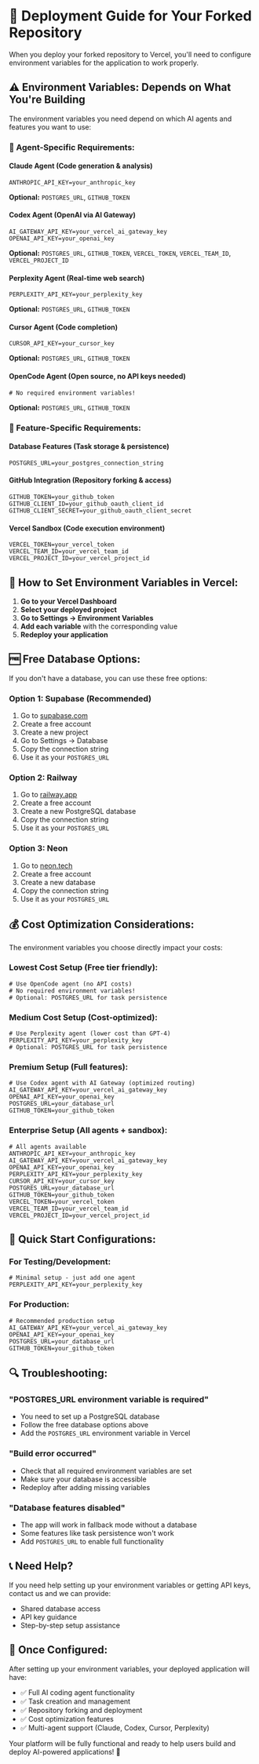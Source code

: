 # 🚀 Deployment Guide for Your Forked Repository

When you deploy your forked repository to Vercel, you'll need to configure environment variables for the application to work properly.

## ⚠️ **Environment Variables: Depends on What You're Building**

The environment variables you need depend on which AI agents and features you want to use:

### **🤖 Agent-Specific Requirements:**

#### **Claude Agent** (Code generation & analysis)
```
ANTHROPIC_API_KEY=your_anthropic_key
```
**Optional:** `POSTGRES_URL`, `GITHUB_TOKEN`

#### **Codex Agent** (OpenAI via AI Gateway)
```
AI_GATEWAY_API_KEY=your_vercel_ai_gateway_key
OPENAI_API_KEY=your_openai_key
```
**Optional:** `POSTGRES_URL`, `GITHUB_TOKEN`, `VERCEL_TOKEN`, `VERCEL_TEAM_ID`, `VERCEL_PROJECT_ID`

#### **Perplexity Agent** (Real-time web search)
```
PERPLEXITY_API_KEY=your_perplexity_key
```
**Optional:** `POSTGRES_URL`, `GITHUB_TOKEN`

#### **Cursor Agent** (Code completion)
```
CURSOR_API_KEY=your_cursor_key
```
**Optional:** `POSTGRES_URL`, `GITHUB_TOKEN`

#### **OpenCode Agent** (Open source, no API keys needed)
```
# No required environment variables!
```
**Optional:** `POSTGRES_URL`, `GITHUB_TOKEN`

### **🔧 Feature-Specific Requirements:**

#### **Database Features** (Task storage & persistence)
```
POSTGRES_URL=your_postgres_connection_string
```

#### **GitHub Integration** (Repository forking & access)
```
GITHUB_TOKEN=your_github_token
GITHUB_CLIENT_ID=your_github_oauth_client_id
GITHUB_CLIENT_SECRET=your_github_oauth_client_secret
```

#### **Vercel Sandbox** (Code execution environment)
```
VERCEL_TOKEN=your_vercel_token
VERCEL_TEAM_ID=your_vercel_team_id
VERCEL_PROJECT_ID=your_vercel_project_id
```

## 🔧 **How to Set Environment Variables in Vercel:**

1. **Go to your Vercel Dashboard**
2. **Select your deployed project**
3. **Go to Settings → Environment Variables**
4. **Add each variable** with the corresponding value
5. **Redeploy your application**

## 🆓 **Free Database Options:**

If you don't have a database, you can use these free options:

### **Option 1: Supabase (Recommended)**
1. Go to [supabase.com](https://supabase.com)
2. Create a free account
3. Create a new project
4. Go to Settings → Database
5. Copy the connection string
6. Use it as your `POSTGRES_URL`

### **Option 2: Railway**
1. Go to [railway.app](https://railway.app)
2. Create a free account
3. Create a new PostgreSQL database
4. Copy the connection string
5. Use it as your `POSTGRES_URL`

### **Option 3: Neon**
1. Go to [neon.tech](https://neon.tech)
2. Create a free account
3. Create a new database
4. Copy the connection string
5. Use it as your `POSTGRES_URL`

## 💰 **Cost Optimization Considerations:**

The environment variables you choose directly impact your costs:

### **Lowest Cost Setup** (Free tier friendly):
```
# Use OpenCode agent (no API costs)
# No required environment variables!
# Optional: POSTGRES_URL for task persistence
```

### **Medium Cost Setup** (Cost-optimized):
```
# Use Perplexity agent (lower cost than GPT-4)
PERPLEXITY_API_KEY=your_perplexity_key
# Optional: POSTGRES_URL for task persistence
```

### **Premium Setup** (Full features):
```
# Use Codex agent with AI Gateway (optimized routing)
AI_GATEWAY_API_KEY=your_vercel_ai_gateway_key
OPENAI_API_KEY=your_openai_key
POSTGRES_URL=your_database_url
GITHUB_TOKEN=your_github_token
```

### **Enterprise Setup** (All agents + sandbox):
```
# All agents available
ANTHROPIC_API_KEY=your_anthropic_key
AI_GATEWAY_API_KEY=your_vercel_ai_gateway_key
OPENAI_API_KEY=your_openai_key
PERPLEXITY_API_KEY=your_perplexity_key
CURSOR_API_KEY=your_cursor_key
POSTGRES_URL=your_database_url
GITHUB_TOKEN=your_github_token
VERCEL_TOKEN=your_vercel_token
VERCEL_TEAM_ID=your_vercel_team_id
VERCEL_PROJECT_ID=your_vercel_project_id
```

## 🎯 **Quick Start Configurations:**

### **For Testing/Development:**
```
# Minimal setup - just add one agent
PERPLEXITY_API_KEY=your_perplexity_key
```

### **For Production:**
```
# Recommended production setup
AI_GATEWAY_API_KEY=your_vercel_ai_gateway_key
OPENAI_API_KEY=your_openai_key
POSTGRES_URL=your_database_url
GITHUB_TOKEN=your_github_token
```

## 🔍 **Troubleshooting:**

### **"POSTGRES_URL environment variable is required"**
- You need to set up a PostgreSQL database
- Follow the free database options above
- Add the `POSTGRES_URL` environment variable in Vercel

### **"Build error occurred"**
- Check that all required environment variables are set
- Make sure your database is accessible
- Redeploy after adding missing variables

### **"Database features disabled"**
- The app will work in fallback mode without a database
- Some features like task persistence won't work
- Add `POSTGRES_URL` to enable full functionality

## 📞 **Need Help?**

If you need help setting up your environment variables or getting API keys, contact us and we can provide:
- Shared database access
- API key guidance
- Step-by-step setup assistance

## 🎉 **Once Configured:**

After setting up your environment variables, your deployed application will have:
- ✅ Full AI coding agent functionality
- ✅ Task creation and management
- ✅ Repository forking and deployment
- ✅ Cost optimization features
- ✅ Multi-agent support (Claude, Codex, Cursor, Perplexity)

Your platform will be fully functional and ready to help users build and deploy AI-powered applications! 🚀
